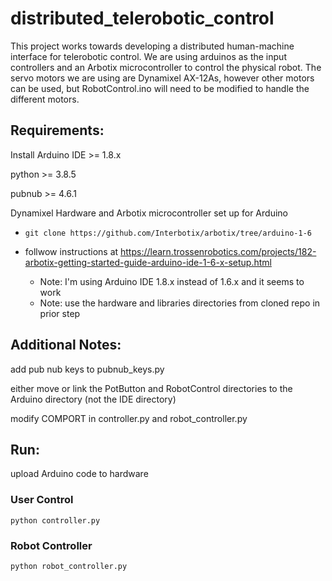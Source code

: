 # distributed_telerobotic_control
This project works towards developing a distributed human-machine interface for telerobotic control.
We are using arduinos as the input controllers and an Arbotix microcontroller to
control the physical robot.
The servo motors we are using are Dynamixel AX-12As, however other motors can be
used, but RobotControl.ino  will need to be modified to handle the different motors.

## Requirements:
Install Arduino IDE >= 1.8.x

python >= 3.8.5

pubnub >= 4.6.1

Dynamixel Hardware and Arbotix microcontroller set up for Arduino 
* `git clone https://github.com/Interbotix/arbotix/tree/arduino-1-6`

* follwow instructions at https://learn.trossenrobotics.com/projects/182-arbotix-getting-started-guide-arduino-ide-1-6-x-setup.html
  * Note: I'm using Arduino IDE 1.8.x instead of 1.6.x and it seems to work
  * Note: use the hardware and libraries directories from cloned repo in prior step


## Additional Notes:
add pub nub keys to pubnub_keys.py

either move or link the PotButton and RobotControl directories to the Arduino directory (not the IDE directory)

modify COMPORT in controller.py and robot_controller.py

## Run:
upload Arduino code to hardware

### User Control
`python controller.py`

### Robot Controller
`python robot_controller.py`
